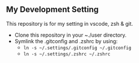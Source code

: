 ## My Development Setting

This repository is for my setting in vscode, zsh & git.

- Clone this repository in your ~./user directory.
- Symlink the .gitconfig and .zshrc by using:
  - `ln -s ~/.settings/.gitconfig ~/.gitconfig`
  - `ln -s ~/.settings/.zshrc ~/.zshrc`
